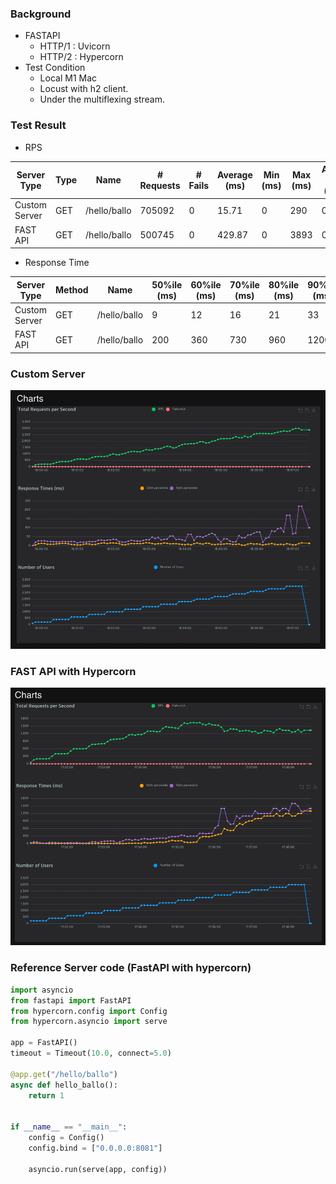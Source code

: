 ### Background
- FASTAPI
  - HTTP/1 : Uvicorn
  - HTTP/2 : Hypercorn
- Test Condition
  - Local M1 Mac
  - Locust with h2 client.
  - Under the multiflexing stream.


### Test Result
- RPS

| Server Type   | Type | Name          | # Requests | # Fails | Average (ms) | Min (ms) | Max (ms) | Average size (bytes) | RPS    | Failures/s |
|---------------|------|---------------|------------|---------|--------------|----------|----------|----------------------|--------|------------|
| Custom Server | GET  | /hello/ballo  | 705092     | 0       | 15.71        | 0        | 290      | 0                    | 1564.11| 0          |
| FAST API      | GET  | /hello/ballo  | 500745     | 0       | 429.87       | 0        | 3893     | 0                    | 1111.84| 0          |

- Response Time

| Server Type   | Method | Name          | 50%ile (ms) | 60%ile (ms) | 70%ile (ms) | 80%ile (ms) | 90%ile (ms) | 95%ile (ms) | 99%ile (ms) | 100%ile (ms) |
|---------------|--------|---------------|-------------|-------------|-------------|-------------|-------------|-------------|-------------|--------------|
| Custom Server | GET    | /hello/ballo  | 9           | 12          | 16          | 21          | 33          | 56          | 120         | 290          |
| FAST API      | GET    | /hello/ballo  | 200         | 360         | 730         | 960         | 1200        | 1300        | 1400        | 3900         |


### Custom Server
![img_1.png](img_1.png)


### FAST API with Hypercorn
![img_3.png](img_3.png)


### Reference Server code (FastAPI with hypercorn)
```python
import asyncio
from fastapi import FastAPI
from hypercorn.config import Config
from hypercorn.asyncio import serve

app = FastAPI()
timeout = Timeout(10.0, connect=5.0)

@app.get("/hello/ballo")
async def hello_ballo():
    return 1


if __name__ == "__main__":
    config = Config()
    config.bind = ["0.0.0.0:8081"]

    asyncio.run(serve(app, config))
```
